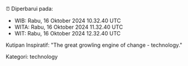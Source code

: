 ⏰ Diperbarui pada:
- WIB: Rabu, 16 Oktober 2024 10.32.40 UTC
- WITA: Rabu, 16 Oktober 2024 11.32.40 UTC
- WIT: Rabu, 16 Oktober 2024 12.32.40 UTC

Kutipan Inspiratif:
"The great growling engine of change - technology."


Kategori: technology

